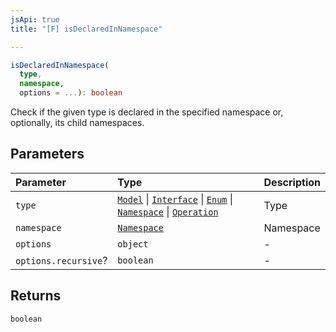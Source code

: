 ```yaml
---
jsApi: true
title: "[F] isDeclaredInNamespace"

---
```

```ts
isDeclaredInNamespace(
  type,
  namespace,
  options = ...): boolean
```

Check if the given type is declared in the specified namespace or, optionally, its child namespaces.

## Parameters

| Parameter | Type | Description |
| :------ | :------ | :------ |
| `type` | [`Model`](Interface.Model.md) \| [`Interface`](Interface.Interface.md) \| [`Enum`](Interface.Enum.md) \| [`Namespace`](Interface.Namespace.md) \| [`Operation`](Interface.Operation.md) | Type |
| `namespace` | [`Namespace`](Interface.Namespace.md) | Namespace |
| `options` | `object` | - |
| `options.recursive`? | `boolean` | - |

## Returns

`boolean`
